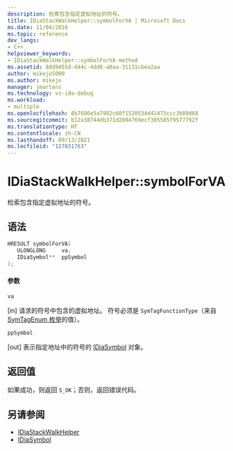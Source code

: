 ```yaml
---
description: 检索包含指定虚拟地址的符号。
title: IDiaStackWalkHelper::symbolForVA | Microsoft Docs
ms.date: 11/04/2016
ms.topic: reference
dev_langs:
- C++
helpviewer_keywords:
- IDiaStackWalkHelper::symbolForVA method
ms.assetid: 8dd9455d-d44c-4dd6-a0aa-31131cbea2aa
author: mikejo5000
ms.author: mikejo
manager: jmartens
ms.technology: vs-ide-debug
ms.workload:
- multiple
ms.openlocfilehash: 8b7696e5a7982c68f1520534d41473ccc3b89d68
ms.sourcegitcommit: b12a38744db371d2894769ecf305585f9577792f
ms.translationtype: HT
ms.contentlocale: zh-CN
ms.lasthandoff: 09/13/2021
ms.locfileid: "127831763"
---
```

# <a name="idiastackwalkhelpersymbolforva"></a>IDiaStackWalkHelper::symbolForVA
检索包含指定虚拟地址的符号。

## <a name="syntax"></a>语法

```C++
HRESULT symbolForVA( 
   ULONGLONG     va,
   IDiaSymbol**  ppSymbol
);
```

#### <a name="parameters"></a>参数
 `va`

[in] 请求的符号中包含的虚拟地址。 符号必须是 `SymTagFunctionType`（来自 [SymTagEnum 枚举](../../debugger/debug-interface-access/symtagenum.md)的值）。

 `ppSymbol`

[out] 表示指定地址中的符号的 [IDiaSymbol](../../debugger/debug-interface-access/idiasymbol.md) 对象。

## <a name="return-value"></a>返回值
 如果成功，则返回 `S_OK`；否则，返回错误代码。

## <a name="see-also"></a>另请参阅
- [IDiaStackWalkHelper](../../debugger/debug-interface-access/idiastackwalkhelper.md)
- [IDiaSymbol](../../debugger/debug-interface-access/idiasymbol.md)
